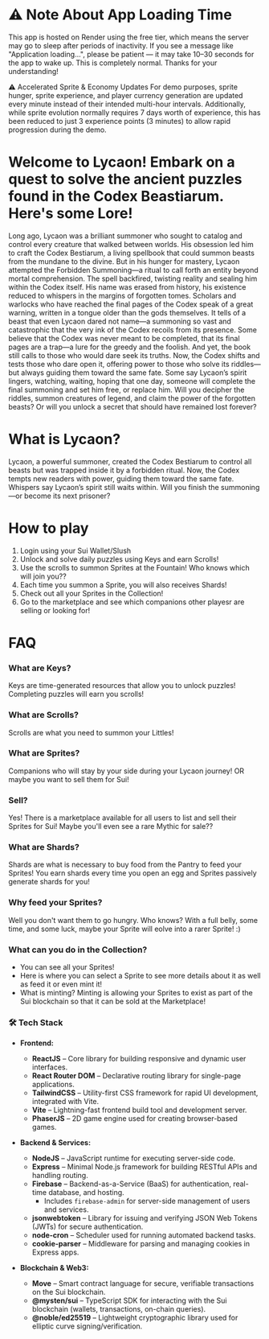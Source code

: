 # ⚠️ Note About App Loading Time
This app is hosted on Render using the free tier, which means the server may go to sleep after periods of inactivity. If you see a message like "Application loading...", please be patient — it may take 10–30 seconds for the app to wake up. This is completely normal. Thanks for your understanding!

⚠️ Accelerated Sprite & Economy Updates
For demo purposes, sprite hunger, sprite experience, and player currency generation are updated every minute instead of their intended multi-hour intervals.
Additionally, while sprite evolution normally requires 7 days worth of experience, this has been reduced to just 3 experience points (3 minutes) to allow rapid progression during the demo.

# Welcome to Lycaon! Embark on a quest to solve the ancient puzzles found in the Codex Beastiarum. Here's some Lore!
Long ago, Lycaon was a brilliant summoner who sought to catalog and control every creature that walked between worlds. His obsession led him to craft the Codex Bestiarum, a living spellbook that could summon beasts from the mundane to the divine.
But in his hunger for mastery, Lycaon attempted the Forbidden Summoning—a ritual to call forth an entity beyond mortal comprehension. The spell backfired, twisting reality and sealing him within the Codex itself. His name was erased from history, his existence reduced to whispers in the margins of forgotten tomes.
Scholars and warlocks who have reached the final pages of the Codex speak of a great warning, written in a tongue older than the gods themselves. It tells of a beast that even Lycaon dared not name—a summoning so vast and catastrophic that the very ink of the Codex recoils from its presence.
Some believe that the Codex was never meant to be completed, that its final pages are a trap—a lure for the greedy and the foolish. And yet, the book still calls to those who would dare seek its truths.
Now, the Codex shifts and tests those who dare open it, offering power to those who solve its riddles—but always guiding them toward the same fate. Some say Lycaon’s spirit lingers, watching, waiting, hoping that one day, someone will complete the final summoning and set him free, or replace him.
Will you decipher the riddles, summon creatures of legend, and claim the power of the forgotten beasts?
Or will you unlock a secret that should have remained lost forever?

# What is Lycaon?
Lycaon, a powerful summoner, created the Codex Bestiarum to control all beasts but was trapped inside it by a forbidden ritual. Now, the Codex tempts new readers with power, guiding them toward the same fate. Whispers say Lycaon’s spirit still waits within. Will you finish the summoning—or become its next prisoner?

# How to play
1. Login using your Sui Wallet/Slush
2. Unlock and solve daily puzzles using Keys and earn Scrolls!
3. Use the scrolls to summon Sprites at the Fountain! Who knows which will join you??
4. Each time you summon a Sprite, you will also receives Shards!
5. Check out all your Sprites in the Collection!
6. Go to the marketplace and see which companions other playesr are selling or looking for!


# FAQ

### What are Keys?
Keys are time-generated resources that allow you to unlock puzzles! Completing puzzles will earn you scrolls!

### What are Scrolls?
Scrolls are what you need to summon your Littles!

### What are Sprites?
Companions who will stay by your side during your Lycaon journey! OR maybe you want to sell them for Sui!

### Sell?
Yes! There is a marketplace available for all users to list and sell their Sprites for Sui! Maybe you'll even see a rare Mythic for sale??

### What are Shards?
Shards are what is necessary to buy food from the Pantry to feed your Sprites! You earn shards every time you open an egg and Sprites passively generate shards for you!

### Why feed your Sprites?
Well you don't want them to go hungry. Who knows? With a full belly, some time, and some luck, maybe your Sprite will eolve into a rarer Sprite! :)

### What can you do in the Collection?
- You can see all your Sprites!
- Here is where you can select a Sprite to see more details about it as well as feed it or even mint it!
- What is minting? Minting is allowing your Sprites to exist as part of the Sui blockchain so that it can be sold at the Marketplace!

### 🛠️ Tech Stack

- **Frontend:**
  - **ReactJS** – Core library for building responsive and dynamic user interfaces.
  - **React Router DOM** – Declarative routing library for single-page applications.
  - **TailwindCSS** – Utility-first CSS framework for rapid UI development, integrated with Vite.
  - **Vite** – Lightning-fast frontend build tool and development server.
  - **PhaserJS** – 2D game engine used for creating browser-based games.

- **Backend & Services:**
  - **NodeJS** – JavaScript runtime for executing server-side code.
  - **Express** – Minimal Node.js framework for building RESTful APIs and handling routing.
  - **Firebase** – Backend-as-a-Service (BaaS) for authentication, real-time database, and hosting.
    - Includes `firebase-admin` for server-side management of users and services.
  - **jsonwebtoken** – Library for issuing and verifying JSON Web Tokens (JWTs) for secure authentication.
  - **node-cron** – Scheduler used for running automated backend tasks.
  - **cookie-parser** – Middleware for parsing and managing cookies in Express apps.

- **Blockchain & Web3:**
  - **Move** – Smart contract language for secure, verifiable transactions on the Sui blockchain.
  - **@mysten/sui** – TypeScript SDK for interacting with the Sui blockchain (wallets, transactions, on-chain queries).
  - **@noble/ed25519** – Lightweight cryptographic library used for elliptic curve signing/verification.



